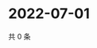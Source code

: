 # 2022-07-01

共 0 条

<!-- BEGIN WEIBO -->
<!-- 最后更新时间 Fri Jul 01 2022 01:26:02 GMT+0800 (China Standard Time) -->

<!-- END WEIBO -->
